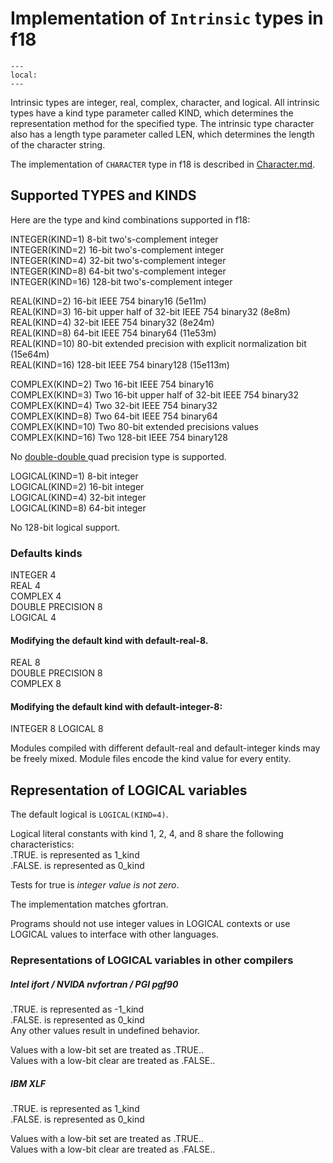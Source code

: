 <!--===- docs/IntrinsicTypes.md

   Part of the LLVM Project, under the Apache License v2.0 with LLVM Exceptions.
   See https://llvm.org/LICENSE.txt for license information.
   SPDX-License-Identifier: Apache-2.0 WITH LLVM-exception

-->

# Implementation of `Intrinsic` types in f18

```{contents}
---
local:
---
```

Intrinsic types are integer, real, complex, character, and logical.
All intrinsic types have a kind type parameter called KIND,
which determines the representation method for the specified type.
The intrinsic type character also has a length type parameter called LEN,
which determines the length of the character string.

The implementation of `CHARACTER` type in f18 is described
in [Character.md](Character.md).

## Supported TYPES and KINDS

Here are the type and kind combinations supported in f18:

INTEGER(KIND=1) 8-bit two's-complement integer  
INTEGER(KIND=2) 16-bit two's-complement integer  
INTEGER(KIND=4) 32-bit two's-complement integer  
INTEGER(KIND=8) 64-bit two's-complement integer  
INTEGER(KIND=16) 128-bit two's-complement integer  

REAL(KIND=2) 16-bit IEEE 754 binary16 (5e11m)  
REAL(KIND=3) 16-bit upper half of 32-bit IEEE 754 binary32 (8e8m)  
REAL(KIND=4) 32-bit IEEE 754 binary32 (8e24m)  
REAL(KIND=8) 64-bit IEEE 754 binary64 (11e53m)  
REAL(KIND=10) 80-bit extended precision with explicit normalization bit (15e64m)  
REAL(KIND=16) 128-bit IEEE 754 binary128 (15e113m)  

COMPLEX(KIND=2) Two 16-bit IEEE 754 binary16  
COMPLEX(KIND=3) Two 16-bit upper half of 32-bit IEEE 754 binary32  
COMPLEX(KIND=4) Two 32-bit IEEE 754 binary32  
COMPLEX(KIND=8) Two 64-bit IEEE 754 binary64  
COMPLEX(KIND=10) Two 80-bit extended precisions values  
COMPLEX(KIND=16) Two 128-bit IEEE 754 binary128  

No
[double-double
](https://en.wikipedia.org/wiki/Quadruple-precision_floating-point_format)
quad precision type is supported.

LOGICAL(KIND=1) 8-bit integer  
LOGICAL(KIND=2) 16-bit integer  
LOGICAL(KIND=4) 32-bit integer  
LOGICAL(KIND=8) 64-bit integer  

No 128-bit logical support.

### Defaults kinds

INTEGER 4  
REAL 4  
COMPLEX 4  
DOUBLE PRECISION 8  
LOGICAL 4  

#### Modifying the default kind with default-real-8.  
REAL 8  
DOUBLE PRECISION  8  
COMPLEX 8  

#### Modifying the default kind with default-integer-8:  
INTEGER 8
LOGICAL 8

Modules compiled with different default-real and default-integer kinds
may be freely mixed.
Module files encode the kind value for every entity.

## Representation of LOGICAL variables

The default logical is `LOGICAL(KIND=4)`.

Logical literal constants with kind 1, 2, 4, and 8
share the following characteristics:   
.TRUE. is represented as 1_kind  
.FALSE. is represented as 0_kind  

Tests for true is *integer value is not zero*.

The implementation matches gfortran.

Programs should not use integer values in LOGICAL contexts or
use LOGICAL values to interface with other languages.

### Representations of LOGICAL variables in other compilers

##### Intel ifort / NVIDA nvfortran / PGI pgf90
.TRUE. is represented as -1_kind  
.FALSE. is represented as 0_kind  
Any other values result in undefined behavior.  

Values with a low-bit set are treated as .TRUE..  
Values with a low-bit clear are treated as .FALSE..  

##### IBM XLF
.TRUE. is represented as 1_kind  
.FALSE. is represented as 0_kind  

Values with a low-bit set are treated as .TRUE..  
Values with a low-bit clear are treated as .FALSE..  
